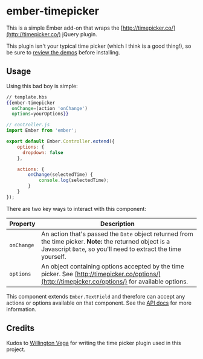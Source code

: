 # ember-timepicker

This is a simple Ember add-on that wraps the [http://timepicker.co/](http://timepicker.co/) jQuery plugin.

This plugin isn't your typical time picker (which I think is a good thing!), so be sure to [review the demos](http://timepicker.co/demos/) before installing.

## Usage

Using this bad boy is simple:

```hbs
// template.hbs
{{ember-timepicker
  onChange=(action 'onChange')
  options=yourOptions}}
```

```js
// controller.js
import Ember from 'ember';

export default Ember.Controller.extend({
    options: {
      dropdown: false
    },

    actions: {
        onChange(selectedTime) {
            console.log(selectedTime);
        }
    }
});
```

There are two key ways to interact with this component:

| Property        | Description         |
| --------------- |---------------------|
| `onChange`     | An action that's passed the `Date` object returned from the time picker. **Note:** the returned object is a Javascript `Date`, so you'll need to extract the time yourself.|
| `options`       | An object containing options accepted by the time picker. See [http://timepicker.co/options/](http://timepicker.co/options/) for available options.|

This component extends `Ember.TextField` and therefore can accept any actions or options available on that component. See the [API docs](http://emberjs.com/api/classes/Ember.Templates.helpers.html#method_input) for more information.

## Credits
Kudos to [Willington Vega](https://github.com/wvega) for writing the time picker plugin used in this project.
